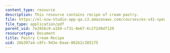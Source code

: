 ```yaml
---
content_type: resource
description: This resource contains recipe of cream pastry.
file: https://ol-ocw-studio-app-qa.s3.amazonaws.com/courses/es-s41-speak-italian-with-your-mouth-full-spring-2012/26b307a4c8fc9d3e0aae882b2c385175_MITES_S41S12_PastryCreamRcp.pdf
file_type: application/pdf
parent_uid: 7e2856c9-a1b9-cf31-0e67-6c2f2d9df120
resourcetype: Document
title: Pastry Cream Recipe
uid: 26b307a4-c8fc-9d3e-0aae-882b2c385175
---
```

